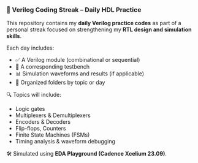 ### 🔧 Verilog Coding Streak – Daily HDL Practice

This repository contains my **daily Verilog practice codes** as part of a personal streak focused on strengthening my **RTL design and simulation skills**.

Each day includes:

* ✅ A Verilog module (combinational or sequential)
* 🧪 A corresponding testbench
* 📊 Simulation waveforms and results (if applicable)
* 📁 Organized folders by topic or day

🔍 Topics will include:

* Logic gates
* Multiplexers & Demultiplexers
* Encoders & Decoders
* Flip-flops, Counters
* Finite State Machines (FSMs)
* Timing analysis & waveform debugging

🛠 Simulated using **EDA Playground (Cadence Xcelium 23.09)**.
